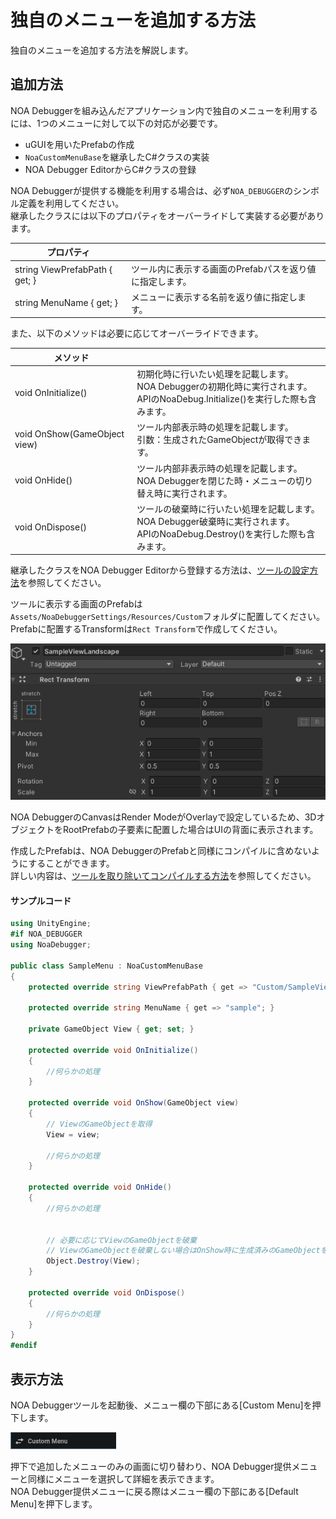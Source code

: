 # 独自のメニューを追加する方法

独自のメニューを追加する方法を解説します。

## 追加方法

NOA Debuggerを組み込んだアプリケーション内で独自のメニューを利用するには、1つのメニューに対して以下の対応が必要です。

- uGUIを用いたPrefabの作成
- `NoaCustomMenuBase`を継承したC#クラスの実装
- NOA Debugger EditorからC#クラスの登録

NOA Debuggerが提供する機能を利用する場合は、必ず`NOA_DEBUGGER`のシンボル定義を利用してください。<br>
継承したクラスには以下のプロパティをオーバーライドして実装する必要があります。

| プロパティ                          |                                 |
|--------------------------------|---------------------------------|
| string ViewPrefabPath { get; } | ツール内に表示する画面のPrefabパスを返り値に指定します。 |
| string MenuName { get; }       | メニューに表示する名前を返り値に指定します。          |

また、以下のメソッドは必要に応じてオーバーライドできます。

| メソッド                         |                                                                                          |
|------------------------------|------------------------------------------------------------------------------------------|
| void OnInitialize()          | 初期化時に行いたい処理を記載します。<br>NOA Debuggerの初期化時に実行されます。<br>APIのNoaDebug.Initialize()を実行した際も含みます。 |
| void OnShow(GameObject view) | ツール内部表示時の処理を記載します。<br>引数：生成されたGameObjectが取得できます。                                         |
| void OnHide()                | ツール内部非表示時の処理を記載します。<br>NOA Debuggerを閉じた時・メニューの切り替え時に実行されます。                              |
| void OnDispose()             | ツールの破棄時に行いたい処理を記載します。<br>NOA Debugger破棄時に実行されます。<br>APIのNoaDebug.Destroy()を実行した際も含みます。   |

継承したクラスをNOA Debugger Editorから登録する方法は、[ツールの設定方法](./Settings.md)を参照してください。

ツールに表示する画面のPrefabは`Assets/NoaDebuggerSettings/Resources/Custom`フォルダに配置してください。<br>
Prefabに配置するTransformは`Rect Transform`で作成してください。

![Inspector画面](../img/custom-menu/inspector.png)

NOA DebuggerのCanvasはRender ModeがOverlayで設定しているため、3DオブジェクトをRootPrefabの子要素に配置した場合はUIの背面に表示されます。

作成したPrefabは、NOA DebuggerのPrefabと同様にコンパイルに含めないようにすることができます。<br>
詳しい内容は、[ツールを取り除いてコンパイルする方法](./ExcludingFromCompile.md)を参照してください。

#### サンプルコード

```csharp
using UnityEngine;
#if NOA_DEBUGGER
using NoaDebugger;

public class SampleMenu : NoaCustomMenuBase
{
    protected override string ViewPrefabPath { get => "Custom/SampleView"; }

    protected override string MenuName { get => "sample"; }

    private GameObject View { get; set; }

    protected override void OnInitialize()
    {
        //何らかの処理
    }

    protected override void OnShow(GameObject view)
    {
        // ViewのGameObjectを取得
        View = view;

        //何らかの処理
    }

    protected override void OnHide()
    {
        //何らかの処理


        // 必要に応じてViewのGameObjectを破棄
        // ViewのGameObjectを破棄しない場合はOnShow時に生成済みのGameObjectを再利用します
        Object.Destroy(View);
    }

    protected override void OnDispose()
    {
        //何らかの処理
    }
}
#endif
```

## 表示方法

NOA Debuggerツールを起動後、メニュー欄の下部にある[Custom Menu]を押下します。

![独自メニュー切替画面](../img/custom-menu/custom-menu-change.png)

押下で追加したメニューのみの画面に切り替わり、NOA Debugger提供メニューと同様にメニューを選択して詳細を表示できます。<br>
NOA Debugger提供メニューに戻る際はメニュー欄の下部にある[Default Menu]を押下します。
